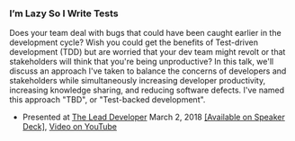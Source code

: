 ### I’m Lazy So I Write Tests

Does your team deal with bugs that could have been caught earlier in the development cycle? Wish you could get the benefits of Test-driven development (TDD) but are worried that your dev team might revolt or that stakeholders will think that you're being unproductive? In this talk, we'll discuss an approach I've taken to balance the concerns of developers and stakeholders while simultaneously increasing developer productivity, increasing knowledge sharing, and reducing software defects. I've named this approach "TBD", or "Test-backed development".

- Presented at [The Lead Developer](https://austin2018.theleaddeveloper.com/talks) March 2, 2018 [[Available on Speaker Deck]](https://speakerdeck.com/devwiththehair/im-lazy-so-i-write-tests), [Video on YouTube](https://www.youtube.com/watch?v=LAXjfYi-KyM)
